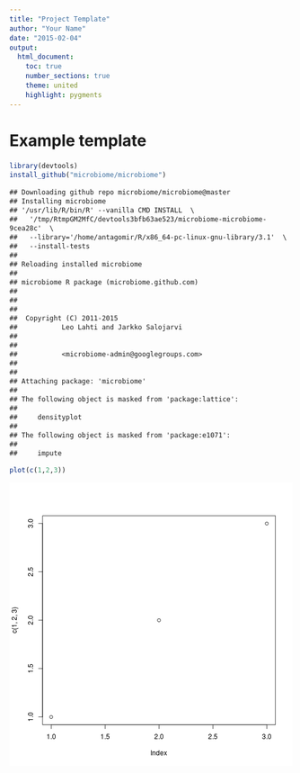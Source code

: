 ```yaml
---
title: "Project Template"
author: "Your Name"
date: "2015-02-04"
output:
  html_document:
    toc: true
    number_sections: true
    theme: united
    highlight: pygments
---
```

<!--
  %\VignetteEngine{knitr::rmarkdown}
  %\VignetteIndexEntry{Project Template}
  %\usepackage[utf8]{inputenc}
-->


Example template
===========


```r
library(devtools)
install_github("microbiome/microbiome")
```

```
## Downloading github repo microbiome/microbiome@master
## Installing microbiome
## '/usr/lib/R/bin/R' --vanilla CMD INSTALL  \
##   '/tmp/RtmpGM2MfC/devtools3bfb63ae523/microbiome-microbiome-9cea28c'  \
##   --library='/home/antagomir/R/x86_64-pc-linux-gnu-library/3.1'  \
##   --install-tests 
## 
## Reloading installed microbiome
## 
## microbiome R package (microbiome.github.com)
##           
## 
## 
##  Copyright (C) 2011-2015
##           Leo Lahti and Jarkko Salojarvi 
## 
##         
##           <microbiome-admin@googlegroups.com>
## 
## 
## Attaching package: 'microbiome'
## 
## The following object is masked from 'package:lattice':
## 
##     densityplot
## 
## The following object is masked from 'package:e1071':
## 
##     impute
```

```r
plot(c(1,2,3))
```

![plot of chunk install2](figure/install2-1.png) 


